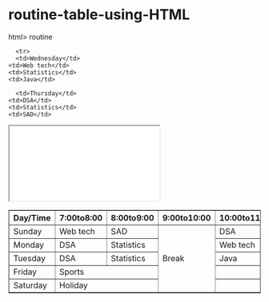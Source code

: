 # routine-table-using-HTML
<DOKTYPE html>
html>

<head>
  <meta charset="UTF-8">
  <meta name="viewport" content="width=device-width, initial-scale=1">
  <title>Routine</title>
</head>
routine 
<body>
<table border="1">
      <th>Day/Time</th>
      <th>7:00to8:00</th>
      <th>8:00to9:00</th>
      <th>9:00to10:00</th>
      <th>10:00to11:00</th>
  <tr>
<td>Sunday</td>
<td>Web tech</td>
<td>SAD</td>
<td rowspan="5">Break</td>
<td>DSA</td>
  </tr>
  <tr>
    <td>Monday</td>
    <td>DSA</td>
    <td>Statistics</td>
    <td>Web tech</td>
  </tr>
    <tr>
      <td>Tuesday</td>
    <td>DSA</td>
    <td>Statistics</td>
    <td>Java</td>
  </tr>
    
      <tr>
      <td>Wednesday</td>
    <td>Web tech</td>
    <td>Statistics</td>
    <td>Java</td>
  </tr>
    
      <td>Thursday</td>
    <td>DSA</td>
    <td>Statistics</td>
    <td>SAD</td>
  </tr>
    <tr>
      <td>Friday</td>
      <td colspan="4">Sports</td>
    </tr>
    <tr>
      <td>Saturday</td>
      <td colspan="4">Holiday</td>
    </tr>
  <iframe src="ffff.html" frameborder="4"></iframe><br>
</table>
</body>

</html>

